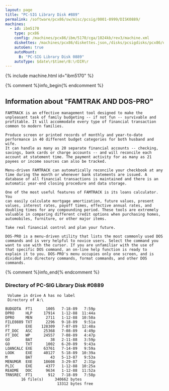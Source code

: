 ```yaml
---
layout: page
title: "PC-SIG Library Disk #889"
permalink: /software/pcx86/sw/misc/pcsig/0001-0999/DISK0889/
machines:
  - id: ibm5170
    type: pcx86
    config: /machines/pcx86/ibm/5170/cga/1024kb/rev3/machine.xml
    diskettes: /machines/pcx86/diskettes.json,/disks/pcsigdisks/pcx86/diskettes.json
    autoGen: true
    autoMount:
      B: "PC-SIG Library Disk 0889"
    autoType: $date\r$time\rB:\rDIR\r
---
```


{% include machine.html id="ibm5170" %}

{% comment %}info_begin{% endcomment %}

## Information about "FAMTRAK AND DOS-PRO"

    FAMTRACK is an effective management tool designed to make the
    unpleasant task of family budgeting -- if not fun -- survivable and
    profitable. It will accommodate every type of financial transaction
    common to modern families.
    
    Produce screen or printed records of monthly and year-to-date
    performance in 40 different budget categories for both husband and wife.
    It can handle as many as 20 separate financial accounts -- checking,
    savings, bank cards or charge accounts -- and will reconcile each
    account at statement time. The payment activity for as many as 21
    payees or income sources can also be tracked.
    
    Menu-driven FAMTRACK can automatically reconcile your checkbook at any
    time during the month or whenever bank statements are issued. A
    database of all financial transactions is maintained and there is an
    automatic year-end closing procedure and data storage.
    
    One of the most useful features of FAMTRACK is its loans calculator. You
    can easily calculate mortgage amortization, future values, present
    values, interest rates, payoff times, effective annual rates, and
    doubling times for any compounding period. These tools are extremely
    valuable in comparing different credit options when purchasing homes,
    automobiles, furniture, or other major items.
    
    Take real financial control and plan your future.
    
    DOS-PRO is a menu-driven utility that lists the most commonly used DOS
    commands and is very helpful to novice users. Select the command you
    want to use with the cursor. If you are unfamiliar with the use of
    that specific DOS command, an on-line help function is ready to
    explain it to you. DOS-PRO's menu occupies only one screen, and is
    divided into directory commands, format commands, and other DOS
    commands.
{% comment %}info_end{% endcomment %}


### Directory of PC-SIG Library Disk #0889

     Volume in drive A has no label
     Directory of A:\

    BUDGDTA  FT1      1005   7-18-89   7:59p
    DPRO     HLP     17914   1-12-88  11:44a
    DPRO     MEN      2711   1-12-88  10:50a
    FILE0889 TXT      2296   9-18-89   9:51a
    FT       EXE    128309   7-07-89  12:48a
    FT_DOC   ASC     25368   7-08-89   4:49p
    FT_DOC   WP      24557   7-08-89   4:47p
    GO       BAT        38   2-11-88   3:59p
    GO       TXT      1002   6-20-89   9:43a
    LOANCALC EXE     63761   7-14-89   9:59a
    LOOK     EXE     40127   5-18-89  10:39a
    M        BAT        43   5-13-87   9:53a
    MENUMGR  EXE     18608   3-29-87   2:31p
    PLIC     EXE      4377   1-12-88  10:25a
    README   DOC      9634   1-12-88  11:52a
    TRNSREC  FT1       912   7-18-89   7:58p
           16 file(s)     340662 bytes
                           13312 bytes free
